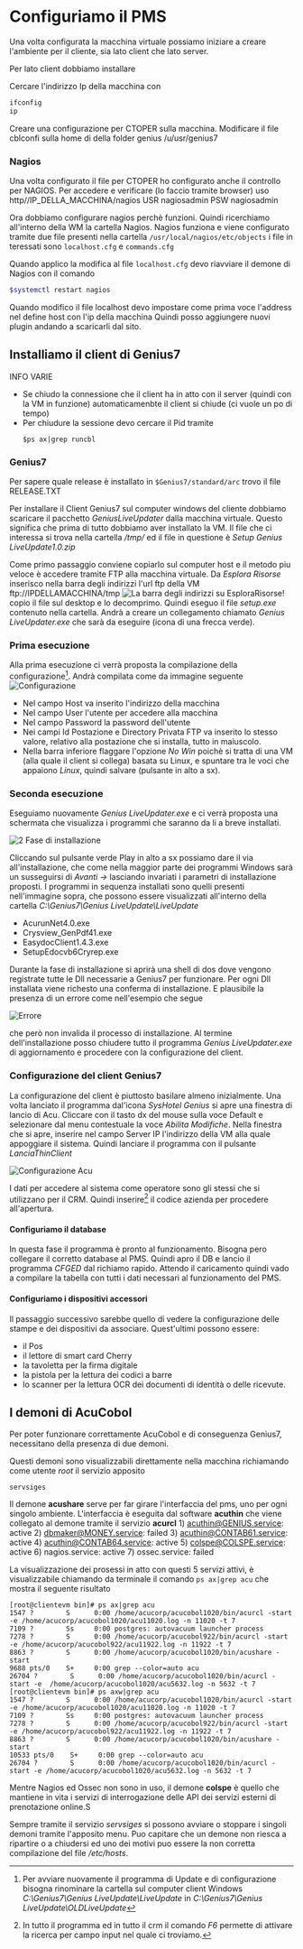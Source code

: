 # Configuriamo il PMS

Una volta configurata la macchina virtuale possiamo iniziare a creare l'ambiente per il cliente, sia lato client che lato server.

Per lato client dobbiamo installare 

Cercare l'indirizzo Ip della macchina con 
```sh
ifconfig
ip
```
Creare una configurazione per CTOPER sulla macchina.
Modificare il file cblconfi sulla home di della folder genius
/u/usr/genius7

### Nagios
Una volta configurato il file per CTOPER ho configurato anche il controllo per NAGIOS.
Per accedere e verificare (lo faccio tramite browser) uso
http//IP_DELLA_MACCHINA/nagios
USR nagiosadmin
PSW nagiosadmin

Ora dobbiamo configurare nagios perchè funzioni.
Quindi ricerchiamo all'interno della WM la cartella Nagios.
Nagios funziona e viene configurato tramite due file presenti nella cartella 
`/usr/local/nagios/etc/objects` i file in teressati sono `localhost.cfg` e `commands.cfg`

Quando applico la modifica al file `localhost.cfg` devo riavviare il demone di Nagios con il comando
```sh
$systemctl restart nagios
```

Quando modifico il file localhost devo impostare come prima voce l'address nel define host
con l'ip della macchina
Quindi posso aggiungere nuovi plugin andando a scaricarli dal sito.



## Installiamo il client di Genius7

INFO VARIE
- Se chiudo la connessione che il client ha in atto con il server (quindi con la VM in funzione) automaticamenbte il client si chiude (ci vuole un po di tempo)
- Per chiudure la sessione devo cercare il Pid tramite
	```
	$ps ax|grep runcbl
	```

### Genius7
Per sapere quale release è installato in `$Genius7/standard/arc` trovo il file RELEASE.TXT

Per installare il Client Genius7 sul computer windows del cliente dobbiamo scaricare il pacchetto _GeniusLiveUpdater_ dalla macchina virtuale. Questo significa che prima di tutto dobbiamo aver installato la VM.
Il file che ci interessa si trova nella cartella _/tmp/_ ed il file in questione è *Setup Genius LiveUpdate1.0.zip*

Come primo passaggio conviene copiarlo sul computer host e il metodo piu veloce è accedere tramite FTP alla macchina virtuale.
Da _Esplora Risorse_ inserisco nella barra degli indirizzi l'url ftp della VM ftp://IPDELLAMACCHINA/tmp
![La barra degli indirizzi su EsploraRisorse!](urldegliindirizzi.jpg)
copio il file sul desktop e lo decomprimo.
Quindi eseguo il file _setup.exe_ contenuto nella cartella. Andrà a creare un collegamento chiamato _Genius LiveUpdater.exe_ che sarà da eseguire (icona di una frecca verde).

### Prima esecuzione

Alla prima esecuzione ci verrà proposta la compilazione della configurazione[^1]. Andrà compilata come da immagine seguente
![Configurazione](ConfigurazioneGeniusLiveUpdater.jpg)
- Nel campo Host va inserito l'indirizzo della macchina
- Nel campo User l'utente per accedere alla macchina
- Nel campo Password la password dell'utente
- Nei campi Id Postazione e Directory Privata FTP va inserito lo stesso valore, relativo alla postazione che si installa, tutto in maiuscolo.
- Nella barra inferiore flaggare l'opzione _No Win_ poichè si tratta di una VM (alla quale il client si collega) basata su Linux, e spuntare tra le voci che appaiono _Linux_, quindi salvare (pulsante in alto a sx).

### Seconda esecuzione

Eseguiamo nuovamente _Genius LiveUpdater.exe_ e ci verrà proposta una schermata che visualizza i programmi che saranno da li a breve installati.

![2 Fase di installazione](SoftwareAggiornametoInstallazioneGenius7.jpg)

Cliccando sul pulsante verde Play in alto a sx possiamo dare il via all'installazione, che come nella maggior parte dei programmi Windows sarà un susseguirsi di _Avanti ->_ lasciando invariati i parametri di installazione proposti.
I programmi in sequenza installati sono quelli presenti nell'immagine sopra, che possono essere visualizzati all'interno della cartella _C:\Genius7\Genius LiveUpdate\LiveUpdate_

- AcurunNet4.0.exe
- Crysview_GenPdf41.exe
- EasydocClient1.4.3.exe
- SetupEdocvb6Cryrep.exe

Durante la fase di installazione si aprirà una shell di dos dove vengono registrate tutte le Dll necessarie a Genius7 per funzionare. Per ogni Dll installata viene richesto una conferma di installazione.
E plausibile la presenza di un errore come nell'esempio che segue 

![Errore](ErroreDll_Genius7.jpg)

che però non invalida il processo di installazione.
Al termine dell'installazione posso chiudere tutto il programma _Genius LiveUpdater.exe_ di aggiornamento e procedere con la configurazione del client.

### Configurazione del client Genius7

La configurazione del client è piuttosto basilare almeno inizialmente. Una volta lanciato il programma dal'icona _SysHotel Genius_ si apre una finestra di lancio di Acu. 
Cliccare con il tasto dx del mouse sulla voce Default e selezionare dal menu contestuale la voce _Abilita Modifiche_.
Nella finestra che si apre, inserire nel campo Server IP l'indirizzo della VM alla quale appoggiare il sistema.
Quindi lanciare il programma con il pulsante _LanciaThinClient_

![Configurazione Acu](Geniu7_configurazioneAcu.jpg)

I dati per accedere al sistema come operatore sono gli stessi che si utilizzano per il CRM. Quindi inserire[^2] il codice azienda per procedere all'apertura. 

#### Configuriamo il database

In questa fase il programma è pronto al funzionamento.
Bisogna pero collegare il corretto database al PMS.
Quindi apro il DB e lancio il programma _CFGED_ dal richiamo rapido. Attendo il caricamento quindi vado a compilare la tabella con tutti i dati necessari al funzionamento del PMS.

#### Configuriamo i dispositivi accessori
Il passaggio successivo sarebbe quello di vedere la configurazione delle stampe e dei dispositivi da associare.
Quest'ultimi possono essere:

- il Pos
- il lettore di smart card Cherry
- la tavoletta per la firma digitale
- la pistola per la lettura dei codici a barre
- lo scanner per la lettura OCR dei documenti di identità o delle ricevute.

I demoni di AcuCobol
--------------------
Per poter funzionare correttamente AcuCobol e di conseguenza Genius7, necessitano della presenza di due demoni.

Questi demoni sono visualizzabili direttamente nella macchina richiamando come utente _root_ il servizio apposito

	servsiges
	
Il demone **acushare** serve per far girare l'interfaccia del pms, uno per ogni singolo ambiente. L'interfaccia è eseguita dal software **acuthin** che viene collegato al demone tramite il servizio **acurcl**
	1) acuthin@GENIUS.service: active
	2) dbmaker@MONEY.service: failed
	3) acuthin@CONTAB61.service: active
	4) acuthin@CONTAB64.service: active
	5) colspe@COLSPE.service: active
	6) nagios.service: active
	7) ossec.service: failed

La visualizzazione dei prosessi in atto con questi 5 servizi attivi, è visualizzabile chiamando da terminale il comando `ps ax|grep acu` che mostra il seguente risultato

	[root@clientevm bin]# ps ax|grep acu
	1547 ?        S      0:00 /home/acucorp/acucobol1020/bin/acurcl -start -e /home/acucorp/acucobol1020/acu11020.log -n 11020 -t 7
	7109 ?        Ss     0:00 postgres: autovacuum launcher process
	7278 ?        S      0:00 /home/acucorp/acucobol922/bin/acurcl -start -e /home/acucorp/acucobol922/acu11922.log -n 11922 -t 7
	8863 ?        S      0:00 /home/acucorp/acucobol1020/bin/acushare -start
	9688 pts/0    S+     0:00 grep --color=auto acu
	26704 ?        S      0:00 /home/acucorp/acucobol1020/bin/acurcl -start -e 	/home/acucorp/acucobol1020/acu5632.log -n 5632 -t 7
	[root@clientevm bin]# ps axw|grep acu
	1547 ?        S      0:00 /home/acucorp/acucobol1020/bin/acurcl -start -e /home/acucorp/acucobol1020/acu11020.log -n 11020 -t 7
	7109 ?        Ss     0:00 postgres: autovacuum launcher process
	7278 ?        S      0:00 /home/acucorp/acucobol922/bin/acurcl -start -e /home/acucorp/acucobol922/acu11922.log -n 11922 -t 7
	8863 ?        S      0:00 /home/acucorp/acucobol1020/bin/acushare -start
	10533 pts/0    S+     0:00 grep --color=auto acu
	26704 ?        S      0:00 /home/acucorp/acucobol1020/bin/acurcl -start -e /home/acucorp/acucobol1020/acu5632.log -n 5632 -t 7



Mentre Nagios ed Ossec non sono in uso, il demone **colspe** è quello che mantiene in vita i servizi di interrogazione delle API dei servizi esterni di prenotazione online.S

Sempre tramite il servizio _servsiges_ si possono avviare o stoppare i singoli demoni tramite l'apposito menu. Puo capitare che un demone non riesca a ripartire o a chiudersi ed uno dei motivi puo essere la non corretta compilazione del file _/etc/hosts_.




[^1]:Per avviare nuovamente il programma di Update e di configurazione bisogna rinominare la cartella sul computer client Windows _C:\Genius7\Genius LiveUpdate\LiveUpdate_ in _C:\Genius7\Genius LiveUpdate\OLDLiveUpdate_

[^2]: In tutto il programma ed in tutto il crm il comando _F6_ permette di attivare la ricerca per campo input nel quale ci troviamo.